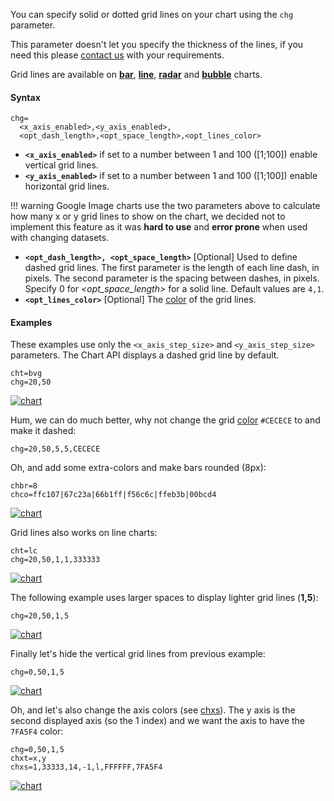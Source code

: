 You can specify solid or dotted grid lines on your chart using the `chg` parameter.

This parameter doesn't let you specify the thickness of the lines, if you need this please [contact us](mailto:support@image-charts.com) with your requirements. 

Grid lines are available on **[bar](/bar-charts)**, **[line](/line-charts)**, **[radar](/radar-charts)** and **[bubble](/bubble-charts)** charts.

 <!-- For more ways to make lines across your chart, see shape markers (chm type h, H, v, or V), range markers (chm), and axis tick marks (chxtc). -->

#### Syntax

```
chg=
  <x_axis_enabled>,<y_axis_enabled>,
  <opt_dash_length>,<opt_space_length>,<opt_lines_color>
```

<!-- <opt_x_offset>,<opt_y_offset> -->

- **`<x_axis_enabled>`** if set to a number between 1 and 100 ([1;100]) enable vertical grid lines.
- **`<y_axis_enabled>`** if set to a number between 1 and 100 ([1;100]) enable horizontal grid lines.

!!! warning
    Google Image charts use the two parameters above to calculate how many x or y grid lines to show on the chart, we decided not to implement this feature as it was **hard to use** and **error prone** when used with changing datasets.


- **`<opt_dash_length>, <opt_space_length>`** [Optional] Used to define dashed grid lines. The first parameter is the length of each line dash, in pixels. The second parameter is the spacing between dashes, in pixels. Specify 0 for *<opt_space_length>* for a solid line. Default values are `4,1`.
- **`<opt_lines_color>`** [Optional] The [color](/reference/color-format/) of the grid lines.

<!-- - **`<opt_x_offset>,<opt_y_offset>`** [Optional] The number of units, according to the chart scale, to offset the x and y grid lines, respectively. Can be positive or negative values. If you specify this value, you must also specify all preceding values. Default values are 0,0. -->

#### Examples

These examples use only the `<x_axis_step_size>` and `<y_axis_step_size>` parameters. The Chart API displays a dashed grid line by default.



```
cht=bvg
chg=20,50
```

[![chart](https://image-charts.com/chart?chco=76A4FB&chd=t%3A50%2C30%2C10%2C60%2C65%2C90&chg=20%2C50&chls=2.0%2C0.0%2C0.0&chs=700x200&cht=bvg&chxl=0%3A%7C0%7C1%7C2%7C3%7C4%7C5%7C&chxr=1%2C0%2C100%2C25&chxt=x%2Cy&icac=documentation&icretina=1&ichm=dca20a51a1de4d6f4f93bcf1435eace9c38a8cb64627d14191cebd8fd6d1ea57)](https://editor.image-charts.com/chart?chco=76A4FB&chd=t%3A50%2C30%2C10%2C60%2C65%2C90&chg=20%2C50&chls=2.0%2C0.0%2C0.0&chs=700x200&cht=bvg&chxl=0%3A%7C0%7C1%7C2%7C3%7C4%7C5%7C&chxr=1%2C0%2C100%2C25&chxt=x%2Cy&icac=documentation&icretina=1&ichm=dca20a51a1de4d6f4f93bcf1435eace9c38a8cb64627d14191cebd8fd6d1ea57)

Hum, we can do much better, why not change the grid [color](/reference/color-format) `#CECECE` to and make it dashed:

```
chg=20,50,5,5,CECECE
```

Oh, and add some extra-colors and make bars rounded (8px):

```
chbr=8
chco=ffc107|67c23a|66b1ff|f56c6c|ffeb3b|00bcd4
```


[![chart](https://image-charts.com/chart?chbr=8&chco=ffc107%7C67c23a%7C66b1ff%7Cf56c6c%7Cffeb3b%7C00bcd4&chd=t%3A50%2C30%2C10%2C60%2C65%2C90&chg=20%2C50%2C5%2C5%2CCECECE&chls=2.0%2C0.0%2C0.0&chs=700x200&cht=bvg&chxl=0%3A%7C0%7C1%7C2%7C3%7C4%7C5%7C&chxr=1%2C0%2C100%2C25&chxt=x%2Cy&icac=documentation&icretina=1&ichm=d993d06aa120bbb24b98b45afd98da0d851ff39b3cf9607375aacba0768afc97)](https://editor.image-charts.com/chart?chbr=8&chco=ffc107%7C67c23a%7C66b1ff%7Cf56c6c%7Cffeb3b%7C00bcd4&chd=t%3A50%2C30%2C10%2C60%2C65%2C90&chg=20%2C50%2C5%2C5%2CCECECE&chls=2.0%2C0.0%2C0.0&chs=700x200&cht=bvg&chxl=0%3A%7C0%7C1%7C2%7C3%7C4%7C5%7C&chxr=1%2C0%2C100%2C25&chxt=x%2Cy&icac=documentation&icretina=1&ichm=d993d06aa120bbb24b98b45afd98da0d851ff39b3cf9607375aacba0768afc97)

Grid lines also works on line charts:

```
cht=lc
chg=20,50,1,1,333333
```

[![chart](https://image-charts.com/chart?chco=009688&chd=s%3AcEAELFJHHHKUju9uuXUcd&chg=20%2C50%2C1%2C1%2C333333&chls=2.0%2C0.0%2C0.0&chs=700x200&cht=lc&chxr=0%2C0%2C20%2C1%7C1%2C0%2C100%2C20&chxt=x%2Cy&icac=documentation&icretina=1&ichm=77082d0eaec0281622dde62cc8e79f30e4e648c336a98e8aef8f531ba882699e)](https://editor.image-charts.com/chart?chco=009688&chd=s%3AcEAELFJHHHKUju9uuXUcd&chg=20%2C50%2C1%2C1%2C333333&chls=2.0%2C0.0%2C0.0&chs=700x200&cht=lc&chxr=0%2C0%2C20%2C1%7C1%2C0%2C100%2C20&chxt=x%2Cy&icac=documentation&icretina=1&ichm=77082d0eaec0281622dde62cc8e79f30e4e648c336a98e8aef8f531ba882699e)


The following example uses larger spaces to display lighter grid lines (**1,5**):

```
chg=20,50,1,5
```

[![chart](https://image-charts.com/chart?chco=76A4FB&chd=s%3AcEAELFJHHHKUju9uuXUcd&chg=20%2C50%2C1%2C5&chls=2.0%2C0.0%2C0.0&chs=700x200&cht=lc&chxr=0%2C0%2C20%2C1%7C1%2C0%2C100%2C20&chxt=x%2Cy&icac=documentation&icretina=1&ichm=2b1c0bc4047dfe316edbf5d0e1f40d4ea829001e29e55bb9395fa1d0bb6061f4)](https://editor.image-charts.com/chart?chco=76A4FB&chd=s%3AcEAELFJHHHKUju9uuXUcd&chg=20%2C50%2C1%2C5&chls=2.0%2C0.0%2C0.0&chs=700x200&cht=lc&chxr=0%2C0%2C20%2C1%7C1%2C0%2C100%2C20&chxt=x%2Cy&icac=documentation&icretina=1&ichm=2b1c0bc4047dfe316edbf5d0e1f40d4ea829001e29e55bb9395fa1d0bb6061f4)


Finally let's hide the vertical grid lines from previous example:

```
chg=0,50,1,5
```

[![chart](https://image-charts.com/chart?chco=76A4FB&chd=s%3AcEAELFJHHHKUju9uuXUcd&chg=0%2C50%2C1%2C5&chls=2.0%2C0.0%2C0.0&chs=700x200&cht=lc&chxr=0%2C0%2C20%2C1%7C1%2C0%2C100%2C20&chxt=x%2Cy&icac=documentation&icretina=1&ichm=bfc6f739dab89fa762369495741fdefeecd847a3bd39cb54b35fa91ba4d487de)](https://editor.image-charts.com/chart?chco=76A4FB&chd=s%3AcEAELFJHHHKUju9uuXUcd&chg=0%2C50%2C1%2C5&chls=2.0%2C0.0%2C0.0&chs=700x200&cht=lc&chxr=0%2C0%2C20%2C1%7C1%2C0%2C100%2C20&chxt=x%2Cy&icac=documentation&icretina=1&ichm=bfc6f739dab89fa762369495741fdefeecd847a3bd39cb54b35fa91ba4d487de)

Oh, and let's also change the axis colors (see [chxs](/reference/chart-axis/#axis-label-styles)). The y axis is the second displayed axis (so the 1 index) and we want the axis to have the `7FA5F4` color:

```
chg=0,50,1,5
chxt=x,y
chxs=1,33333,14,-1,l,FFFFFF,7FA5F4
```

[![chart](https://image-charts.com/chart?chco=76A4FB&chd=s%3AcEAELFJHHHKUju9uuXUcd&chg=0%2C50%2C1%2C5&chls=2.0%2C0.0%2C0.0&chs=700x200&cht=lc&chxr=0%2C0%2C20%2C1%7C1%2C0%2C100%2C20&chxs=1%2C33333%2C14%2C-1%2Cl%2CFFFFFF%2C7FA5F4&chxt=x%2Cy&icac=documentation&icretina=1&ichm=2b4dc673bbcba70fe8e739805e52a41a62a1038a85dc6706dd8182bb2da5492e)](https://editor.image-charts.com/chart?chco=76A4FB&chd=s%3AcEAELFJHHHKUju9uuXUcd&chg=0%2C50%2C1%2C5&chls=2.0%2C0.0%2C0.0&chs=700x200&cht=lc&chxr=0%2C0%2C20%2C1%7C1%2C0%2C100%2C20&chxs=1%2C33333%2C14%2C-1%2Cl%2CFFFFFF%2C7FA5F4&chxt=x%2Cy&icac=documentation&icretina=1&ichm=2b4dc673bbcba70fe8e739805e52a41a62a1038a85dc6706dd8182bb2da5492e)
